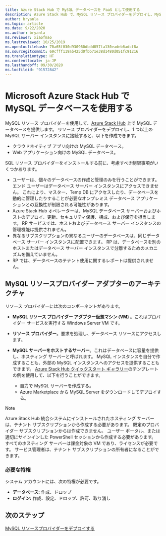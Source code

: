 ```yaml
---
title: Azure Stack Hub で MySQL データベースを PaaS として使用する
description: Azure Stack Hub で、MySQL リソース プロバイダーをデプロイし、MySQL データベースをサービスとして提供する方法を説明します。
author: bryanla
ms.topic: article
ms.date: 9/22/2020
ms.author: bryanla
ms.reviewer: xiaofmao
ms.lastreviewed: 10/25/2019
ms.openlocfilehash: 70a65f030d930960dbdd057fa130eadeb6adcf8a
ms.sourcegitcommit: 69cfff119ab425d0fbb71e38d1480d051fc91216
ms.translationtype: HT
ms.contentlocale: ja-JP
ms.lasthandoff: 09/30/2020
ms.locfileid: "91572842"
---
```

# <a name="use-mysql-databases-on-microsoft-azure-stack-hub"></a>Microsoft Azure Stack Hub で MySQL データベースを使用する

MySQL リソース プロバイダーを使用して、[Azure Stack Hub](azure-stack-overview.md) 上で MySQL データベースを提供します。 リソース プロバイダーをデプロイし、1 つ以上の MySQL サーバー インスタンスに接続すると、以下を作成できます。

* クラウドネイティブ アプリ向けの MySQL データベース。
* Web アプリケーション向けの MySQL データベース。  

SQL リソース プロバイダーをインストールする前に、考慮すべき制限事項がいくつかあります。

- ユーザーは、個々のデータベースの作成と管理のみを行うことができます。 エンド ユーザーはデータベース サーバー インスタンスにアクセスできません。 これにより、マスター、Temp DB にアクセスしたり、データベースを動的に管理したりすることが必要なオンプレミス データベース アプリケーションとの互換性が制限される可能性があります。
- Azure Stack Hub オペレーターは、MySQL データベース サーバーおよびホストのデプロイ、更新、セキュリティ保護、構成、および保守を担当します。 RP サービスでは、ホストおよびデータベース サーバー インスタンスの管理機能は提供されません。 
- 異なるサブスクリプションの異なるユーザーのデータベースは、同じデータベース サーバー インスタンスに配置できます。 RP は、データベースを別のホストまたはデータベース サーバー インスタンスで分離するためのメカニズムを備えていません。
- RP では、データベースのテナント使用に関するレポートは提供されません。

## <a name="mysql-resource-provider-adapter-architecture"></a>MySQL リソースプロバイダー アダプターのアーキテクチャ

リソース プロバイダーには次のコンポーネントがあります。

* **MySQL リソース プロバイダー アダプター仮想マシン (VM)** 。これはプロバイダー サービスを実行する Windows Server VM です。
* **リソース プロバイダー**。要求を処理し、データベース リソースにアクセスします。
* **MySQL サーバーをホストするサーバー**。これはデータベースに容量を提供し、ホスティング サーバーと呼ばれます。 MySQL インスタンスを自分で作成することも、外部の MySQL インスタンスへのアクセスを提供することもできます。 [Azure Stack Hub クイックスタート ギャラリー](https://github.com/Azure/AzureStack-QuickStart-Templates/tree/master/mysql-standalone-server-windows)のテンプレートの例を使用して、以下を行うことができます。

  * 自力で MySQL サーバーを作成する。
  * Azure Marketplace から MySQL Server をダウンロードしてデプロイする。

> [!NOTE]
> Azure Stack Hub 統合システムにインストールされたホスティング サーバーは、テナント サブスクリプションから作成する必要があります。 既定のプロバイダー サブスクリプションからは作成できません。 ユーザー ポータル、または適切にサインインした PowerShell セッションから作成する必要があります。 すべてのホスティング サーバーは課金対象の VM であり、ライセンスが必要です。 サービス管理者は、テナント サブスクリプションの所有者になることができます。

### <a name="required-privileges"></a>必要な特権

システム アカウントには、次の特権が必要です。

* **データベース:** 作成、ドロップ
* **ログイン:** 作成、設定、ドロップ、許可、取り消し  

## <a name="next-steps"></a>次のステップ

[MySQL リソースプロバイダーをデプロイする](azure-stack-mysql-resource-provider-deploy.md)
